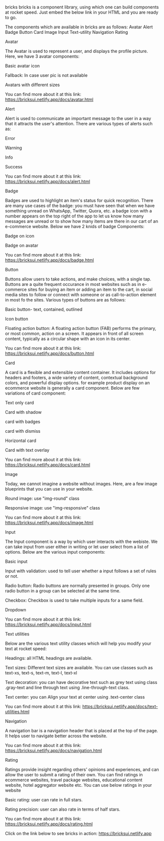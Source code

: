 bricks
bricks is a component library, using which one can build components at rocket speed. Just embed the below link in your HTML and you are ready to go.

The components which are available in bricks are as follows:
Avatar
Alert
Badge
Button
Card
Image
Input
Text-utility
Navigation
Rating

Avatar

The Avatar is used to represent a user, and displays the profile picture. Here, we have 3 avatar components:

Basic avatar icon

Fallback: In case user pic is not available

Avatars with different sizes

You can find more about it at this link: https://bricksui.netlify.app/docs/avatar.html

Alert

Alert is used to communicate an important message to the user in a way that it attracts the user's attention. There are various types of alerts such as:

Error

Warning

Info

Success

You can find more about it at this link: https://bricksui.netlify.app/docs/alert.html

Badge

Badges are used to highlight an item's status for quick recognition. There are many use cases of the badge: you must have seen that when we have something unread on WhatsApp, Twitter, Quora, etc. a badge icon with a number appears on the top right of the app to let us know how many messages are unread or to show how many items are there in our cart of an e-commerce website. Below we have 2 knids of badge Components:

Badge on icon

Badge on avatar

You can find more about it at this link: https://bricksui.netlify.app/docs/badge.html

Button

Buttons allow users to take actions, and make choices, with a single tap. Buttons are a quite frequent occurance in most websites such as in e-commerce sites for buying an item or adding an item to the cart, in social media sites to follow or connect with someone or as call-to-action element in most fo the sites. Various types of buttons are as follows:

Basic button- text, contained, outlined

Icon button

Floating action button: A floating action button (FAB) performs the primary, or most common, action on a screen. It appears in front of all screen content, typically as a circular shape with an icon in its center.

You can find more about it at this link: https://bricksui.netlify.app/docs/button.html

Card

A card is a flexible and extensible content container. It includes options for headers and footers, a wide variety of content, contextual background colors, and powerful display options. for example product display on an ecommerce website is generally a card component. Below are few variations of card component:

Text only card

Card with shadow

card with badges

card with dismiss

Horizontal card

Card with text overlay

You can find more about it at this link: https://bricksui.netlify.app/docs/card.html

Image

Today, we cannot imagine a website without images. Here, are a few image blueprints that you can use in your website.

Round image: use "img-round" class

Responsive image: use "img-responsive" class

You can find more about it at this link: https://bricksui.netlify.app/docs/image.html

Input

The Input component is a way by which user interacts with the webiste. We can take input from user either in writing or let user select from a list of options. Below are the various input components:

Basic input

Input with validation: used to tell user whether a input follows a set of rules or not.

Radio button: Radio buttons are normally presented in groups. Only one radio button in a group can be selected at the same time.

Checkbox: Checkbox is used to take multiple inputs for a same field.

Dropdown

You can find more about it at this link: https://bricksui.netlify.app/docs/input.html

Text utilities

Below are the various text utility classes which will help you modify your text at rocket speed:

Headings: all HTML headings are available.

Text sizes: Different text sizes are available. You can use classes such as text-xs, text-s, text-m, text-l, text-xl

Text decoration: you can have decorative text such as grey text using class .gray-text and line through text using .line-through-text class.

Text center: you can Align your text at center using .text-center class

You can find more about it at this link: https://bricksui.netlify.app/docs/text-utilities.html


Navigation

A navigation bar is a navigation header that is placed at the top of the page. It helps user to navigate better across the website.

You can find more about it at this link: https://bricksui.netlify.app/docs/navigation.html


Rating

Ratings provide insight regarding others' opinions and experiences, and can allow the user to submit a rating of their own. You can find ratings in ecommerce websites, travel package websites, educational content website, hotel aggregator website etc. You can use below ratings in your website

Basic rating: user can rate in full stars.

Rating precision: user can also rate in terms of half stars.

You can find more about it at this link: https://bricksui.netlify.app/docs/rating.html


Click on the link below to see bricks in action: https://bricksui.netlify.app

